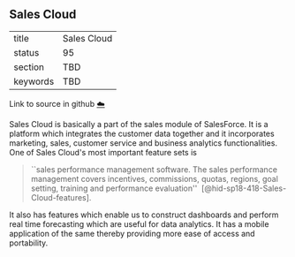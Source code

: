 ## Sales Cloud


|          |             |
| -------- | ----------- |
| title    | Sales Cloud |
| status   | 95          |
| section  | TBD         |
| keywords | TBD         |

Link to source in github [:cloud:](https://github.com/cloudmesh/technologies/blob/master/chapters/incomming/abstract-sales-cloud.md)



Sales Cloud is basically a part of the sales module of SalesForce. It is
a platform which integrates the customer data together and it
incorporates marketing, sales, customer service and business analytics
functionalities. One of Sales Cloud's most important feature sets is


> ``sales performance management software. The sales performance
> management covers incentives, commissions, quotas, regions, goal
> setting, training and performance evaluation''
>  [@hid-sp18-418-Sales-Cloud-features].

It also has features which enable us to construct dashboards and
perform real time forecasting which are useful for data analytics. It
has a mobile application of the same thereby providing more ease of
access and portability.
